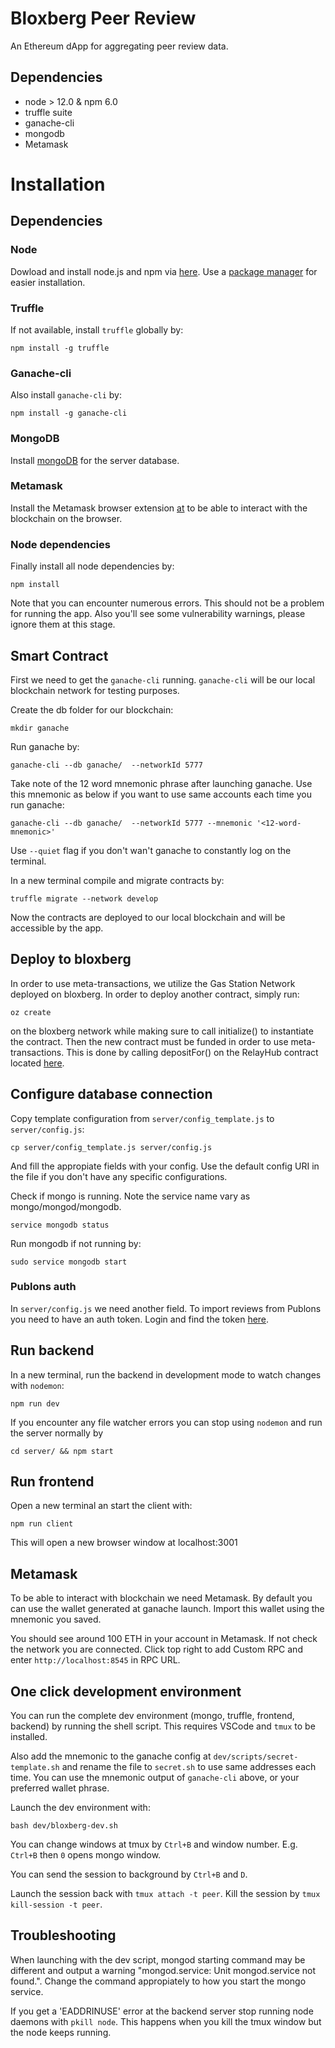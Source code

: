 # Bloxberg Peer Review
An Ethereum dApp for aggregating peer review data.

## Dependencies
- node > 12.0 & npm 6.0
- truffle suite
- ganache-cli
- mongodb
- Metamask

# Installation

## Dependencies

### Node

Dowload and install node.js and npm via [here](https://nodejs.org/en/download/). Use a [package manager](https://nodejs.org/en/download/package-manager/) for easier installation.

### Truffle

If not available, install `truffle` globally by:
```
npm install -g truffle
```

### Ganache-cli

Also install `ganache-cli` by:
```
npm install -g ganache-cli
```

### MongoDB

Install [mongoDB](https://www.mongodb.com/) for the server database.

### Metamask

Install the Metamask browser extension [at](https://metamask.io/) to be able to interact with the blockchain on the browser.

### Node dependencies

Finally install all node dependencies by:
```
npm install
```

Note that you can encounter numerous errors. This should not be a problem for running the app. Also you'll see some vulnerability warnings, please ignore them at this stage.

## Smart Contract
First we need to get the `ganache-cli` running. `ganache-cli` will be our local blockchain network for testing purposes.

Create the db folder for our blockchain:
```
mkdir ganache
```

Run ganache by:
```
ganache-cli --db ganache/  --networkId 5777
```

Take note of the 12 word mnemonic phrase after launching ganache. Use this mnemonic as below if you want to use same accounts each time you run ganache:
```
ganache-cli --db ganache/  --networkId 5777 --mnemonic '<12-word-mnemonic>'
```

Use `--quiet` flag if you don't wan't ganache to constantly log on the terminal.

In a new terminal compile and migrate contracts by:
```
truffle migrate --network develop
```

Now the contracts are deployed to our local blockchain and will be accessible by the app.

## Deploy to bloxberg
In order to use meta-transactions, we utilize the Gas Station Network deployed on bloxberg. In order to deploy another contract, simply run:

```
oz create
```
on the bloxberg network while making sure to call initialize() to instantiate the contract. Then the new contract must be funded in order to use meta-transactions. This is done by calling depositFor() on the RelayHub contract located [here](https://blockexplorer.bloxberg.org/address/0xd216153c06e857cd7f72665e0af1d7d82172f494/contracts).

## Configure database connection
Copy template configuration from `server/config_template.js` to `server/config.js`:

```
cp server/config_template.js server/config.js
```

And fill the appropiate fields with your config. Use the default config URI in the file if you don't have any specific configurations.

Check if mongo is running. Note the service name vary as mongo/mongod/mongodb.
```
service mongodb status
```

Run mongodb if not running by:
```
sudo service mongodb start
```

### Publons auth

In `server/config.js` we need another field. To import reviews from Publons you need to have an auth token. Login and find the token [here](https://publons.com/api/v2/).

## Run backend

In a new terminal, run the backend in development mode to watch changes with `nodemon`:
```
npm run dev
```

If you encounter any file watcher errors you can stop using `nodemon` and run the server normally by
```
cd server/ && npm start
```

## Run frontend

Open a new terminal an start the client with:
```
npm run client
```

This will open a new browser window at localhost:3001

## Metamask

To be able to interact with blockchain we need Metamask. By default you can use the wallet generated at ganache launch. Import this wallet using the mnemonic you saved.

You should see around 100 ETH in your account in Metamask. If not check the network you are connected. Click top right to add Custom RPC and enter `http://localhost:8545` in RPC URL.

## One click development environment

You can run the complete dev environment (mongo, truffle, frontend, backend) by running the shell script.
This requires VSCode and `tmux` to be installed.

Also add the mnemonic to the ganache config at `dev/scripts/secret-template.sh` and rename the file to `secret.sh` to use same addresses each time. You can use the mnemonic output of `ganache-cli` above, or your preferred wallet phrase.

Launch the dev environment with:

```
bash dev/bloxberg-dev.sh
```

You can change windows at tmux by `Ctrl+B` and window number. E.g. `Ctrl+B` then `0` opens mongo window.

You can send the session to background by `Ctrl+B` and `D`.

Launch the session back with `tmux attach -t peer`. Kill the session by `tmux kill-session -t peer`.

## Troubleshooting

When launching with the dev script, mongod starting command may be different and output a warning "mongod.service: Unit mongod.service not found.". Change the command appropiately to how you start the mongo service.

If you get a 'EADDRINUSE' error at the backend server stop running node daemons with `pkill node`. This happens when you kill the tmux window but the node keeps running.
